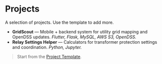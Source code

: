 # Projects

A selection of projects. Use the template to add more.

- **GridScout** — Mobile + backend system for utility grid mapping and OpenDSS updates. _Flutter, Flask, MySQL, AWS S3, OpenDSS._
- **Relay Settings Helper** — Calculators for transformer protection settings and coordination. _Python, Jupyter._

> Start from the [Project Template](project-template.md).